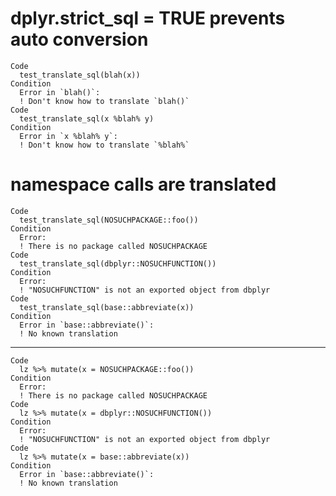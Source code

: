 # dplyr.strict_sql = TRUE prevents auto conversion

    Code
      test_translate_sql(blah(x))
    Condition
      Error in `blah()`:
      ! Don't know how to translate `blah()`
    Code
      test_translate_sql(x %blah% y)
    Condition
      Error in `x %blah% y`:
      ! Don't know how to translate `%blah%`

# namespace calls are translated

    Code
      test_translate_sql(NOSUCHPACKAGE::foo())
    Condition
      Error:
      ! There is no package called NOSUCHPACKAGE
    Code
      test_translate_sql(dbplyr::NOSUCHFUNCTION())
    Condition
      Error:
      ! "NOSUCHFUNCTION" is not an exported object from dbplyr
    Code
      test_translate_sql(base::abbreviate(x))
    Condition
      Error in `base::abbreviate()`:
      ! No known translation

---

    Code
      lz %>% mutate(x = NOSUCHPACKAGE::foo())
    Condition
      Error:
      ! There is no package called NOSUCHPACKAGE
    Code
      lz %>% mutate(x = dbplyr::NOSUCHFUNCTION())
    Condition
      Error:
      ! "NOSUCHFUNCTION" is not an exported object from dbplyr
    Code
      lz %>% mutate(x = base::abbreviate(x))
    Condition
      Error in `base::abbreviate()`:
      ! No known translation


